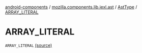 [android-components](../../index.md) / [mozilla.components.lib.jexl.ast](../index.md) / [AstType](index.md) / [ARRAY_LITERAL](./-a-r-r-a-y_-l-i-t-e-r-a-l.md)

# ARRAY_LITERAL

`ARRAY_LITERAL` [(source)](https://github.com/mozilla-mobile/android-components/blob/master/components/lib/jexl/src/main/java/mozilla/components/lib/jexl/ast/AstType.kt#L13)